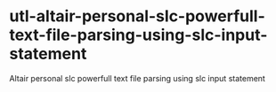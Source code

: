 # utl-altair-personal-slc-powerfull-text-file-parsing-using-slc-input-statement
Altair personal slc powerfull text file parsing using slc input statement
